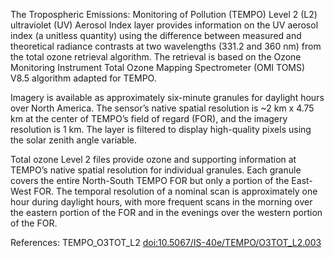 The Tropospheric Emissions: Monitoring of Pollution (TEMPO) Level 2 (L2) ultraviolet (UV) Aerosol Index layer provides information on the UV aerosol index (a unitless quantity) using the difference between measured and theoretical radiance contrasts at two wavelengths (331.2 and 360 nm) from the total ozone retrieval algorithm. The retrieval is based on the Ozone Monitoring Instrument Total Ozone Mapping Spectrometer (OMI TOMS) V8.5 algorithm adapted for TEMPO.

Imagery is available as approximately six-minute granules for daylight hours over North America. The sensor’s native spatial resolution is ~2 km x 4.75 km at the center of TEMPO’s field of regard (FOR), and the imagery resolution is 1 km. The layer is filtered to display high-quality pixels using the solar zenith angle variable.

Total ozone Level 2 files provide ozone and supporting information at TEMPO’s native spatial resolution for individual granules. Each granule covers the entire North-South TEMPO FOR but only a portion of the East-West FOR. The temporal resolution of a nominal scan is approximately one hour during daylight hours, with more frequent scans in the morning over the eastern portion of the FOR and in the evenings over the western portion of the FOR.

References: TEMPO_O3TOT_L2 [doi:10.5067/IS-40e/TEMPO/O3TOT_L2.003](https://doi.org/10.5067/IS-40e/TEMPO/O3TOT_L2.003)